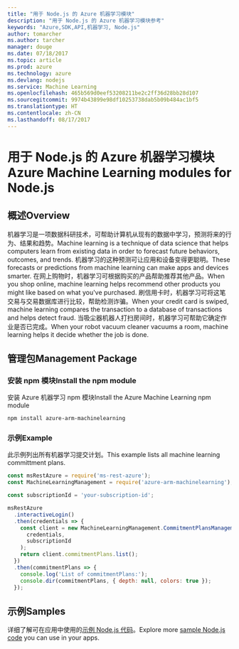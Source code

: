 ```yaml
---
title: "用于 Node.js 的 Azure 机器学习模块"
description: "用于 Node.js 的 Azure 机器学习模块参考"
keywords: "Azure,SDK,API,机器学习, Node.js"
author: tomarcher
ms.author: tarcher
manager: douge
ms.date: 07/18/2017
ms.topic: article
ms.prod: azure
ms.technology: azure
ms.devlang: nodejs
ms.service: Machine Learning
ms.openlocfilehash: 465b569d0eef53208211be2c2ff36d28bb28d107
ms.sourcegitcommit: 9974b43899e98df10253738dab5b09b484ac1bf5
ms.translationtype: HT
ms.contentlocale: zh-CN
ms.lasthandoff: 08/17/2017
---
```

# <a name="azure-machine-learning-modules-for-nodejs"></a><span data-ttu-id="5151f-104">用于 Node.js 的 Azure 机器学习模块</span><span class="sxs-lookup"><span data-stu-id="5151f-104">Azure Machine Learning modules for Node.js</span></span>

## <a name="overview"></a><span data-ttu-id="5151f-105">概述</span><span class="sxs-lookup"><span data-stu-id="5151f-105">Overview</span></span>

<span data-ttu-id="5151f-106">机器学习是一项数据科研技术，可帮助计算机从现有的数据中学习，预测将来的行为、结果和趋势。</span><span class="sxs-lookup"><span data-stu-id="5151f-106">Machine learning is a technique of data science that helps computers learn from existing data in order to forecast future behaviors, outcomes, and trends.</span></span> <span data-ttu-id="5151f-107">机器学习的这种预测可让应用和设备变得更聪明。</span><span class="sxs-lookup"><span data-stu-id="5151f-107">These forecasts or predictions from machine learning can make apps and devices smarter.</span></span> <span data-ttu-id="5151f-108">在网上购物时，机器学习可根据购买的产品帮助推荐其他产品。</span><span class="sxs-lookup"><span data-stu-id="5151f-108">When you shop online, machine learning helps recommend other products you might like based on what you've purchased.</span></span> <span data-ttu-id="5151f-109">刷信用卡时，机器学习可将这笔交易与交易数据库进行比较，帮助检测诈骗。</span><span class="sxs-lookup"><span data-stu-id="5151f-109">When your credit card is swiped, machine learning compares the transaction to a database of transactions and helps detect fraud.</span></span> <span data-ttu-id="5151f-110">当吸尘器机器人打扫房间时，机器学习可帮助它确定作业是否已完成。</span><span class="sxs-lookup"><span data-stu-id="5151f-110">When your robot vacuum cleaner vacuums a room, machine learning helps it decide whether the job is done.</span></span>

## <a name="management-package"></a><span data-ttu-id="5151f-111">管理包</span><span class="sxs-lookup"><span data-stu-id="5151f-111">Management Package</span></span>


### <a name="install-the-npm-module"></a><span data-ttu-id="5151f-112">安装 npm 模块</span><span class="sxs-lookup"><span data-stu-id="5151f-112">Install the npm module</span></span>

<span data-ttu-id="5151f-113">安装 Azure 机器学习 npm 模块</span><span class="sxs-lookup"><span data-stu-id="5151f-113">Install the Azure Machine Learning npm module</span></span>

```bash
npm install azure-arm-machinelearning
```

### <a name="example"></a><span data-ttu-id="5151f-114">示例</span><span class="sxs-lookup"><span data-stu-id="5151f-114">Example</span></span>

<span data-ttu-id="5151f-115">此示例列出所有机器学习提交计划。</span><span class="sxs-lookup"><span data-stu-id="5151f-115">This example lists all machine learning committment plans.</span></span>

```javascript
const msRestAzure = require('ms-rest-azure');
const MachineLearningManagement = require('azure-arm-machinelearning');

const subscriptionId = 'your-subscription-id';

msRestAzure
  .interactiveLogin()
  .then(credentials => {
    const client = new MachineLearningManagement.CommitmentPlansManagementClient(
      credentials,
      subscriptionId
    );
    return client.commitmentPlans.list();
  })
  .then(commitmentPlans => {
    console.log('List of commitmentPlans:');
    console.dir(commitmentPlans, { depth: null, colors: true });
  });
```

## <a name="samples"></a><span data-ttu-id="5151f-116">示例</span><span class="sxs-lookup"><span data-stu-id="5151f-116">Samples</span></span>

<span data-ttu-id="5151f-117">详细了解可在应用中使用的[示例 Node.js 代码](https://azure.microsoft.com/resources/samples/?platform=nodejs)。</span><span class="sxs-lookup"><span data-stu-id="5151f-117">Explore more [sample Node.js code](https://azure.microsoft.com/resources/samples/?platform=nodejs) you can use in your apps.</span></span>
